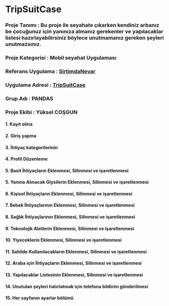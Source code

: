 # TripSuitCase

### Proje Tanımı : Bu proje ile seyahate çıkarken kendiniz arbanız be çocuğunuz için yanınıza almanız gerekenler ve yapılacaklar listesi hazırlayabilirsiniz böylece unutmamanız gereken şeyleri unutmazsınız.

### Proje Kategorisi : Mobil seyahat Uygulaması

### Referans Uygulama : [SirtimdaNevar](https://github.com/Yukselcsgn/SirtimdaNeVar)

### Uygulama Adresi : [TripSuitCase](https://github.com/Yukselcsgn/TripSuitCase)

### Grup Adı : PANDAS

### Proje Ekibi : Yüksel COŞGUN

#### 1. Kayıt olma
#### 2. Giriş yapma
#### 3. İhtiyaç kategorilerinin 
#### 4. Profil Düzenleme
#### 5. Basit İhtiyaçların Eklenmesi, Silinmesi ve işaretlenmesi
#### 5. Yanına Alınacak Giysilerin Eklenmesi, Silinmesi ve işaretlenmesi
#### 6. Kişisel İhtiyaçların Eklenmesi, Silinmesi ve işaretlenmesi
#### 7. Bebek İhtiyaçlarının Eklenmesi, Silinmesi ve işaretlenmesi
#### 8. Sağlık İhtiyaçlarının Eklenmesi, Silinmesi ve işaretlenmesi
#### 9. Teknolojik Aletlerin Eklenmesi, Silinmesi ve işaretlenmesi
#### 10. Yiyeceklerin Eklenmesi, Silinmesi ve işaretlenmesi
#### 11. Sahilde Kullanılacakların Eklenmesi, Silinmesi ve işaretlenmesi
#### 12. Araba için İhtiyaçların Eklenmesi, Silinmesi ve işaretlenmesi
#### 13. Yapılacaklar Listesinin Eklenmesi, Silinmesi ve işaretlenmesi
#### 14. Unutulan şeyleri hatırlatmak için telefona bildirim gönderilmesi
#### 15. Her sayfanın ayarlar bölümü


